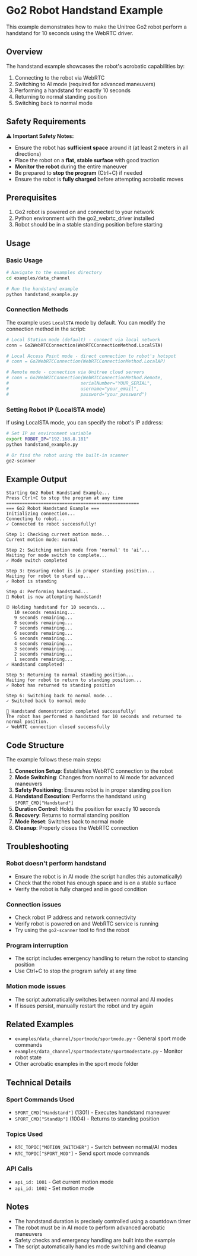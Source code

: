 # Go2 Robot Handstand Example

This example demonstrates how to make the Unitree Go2 robot perform a handstand for 10 seconds using the WebRTC driver.

## Overview

The handstand example showcases the robot's acrobatic capabilities by:
1. Connecting to the robot via WebRTC
2. Switching to AI mode (required for advanced maneuvers)
3. Performing a handstand for exactly 10 seconds
4. Returning to normal standing position
5. Switching back to normal mode

## Safety Requirements

⚠️ **Important Safety Notes:**
- Ensure the robot has **sufficient space** around it (at least 2 meters in all directions)
- Place the robot on a **flat, stable surface** with good traction
- **Monitor the robot** during the entire maneuver
- Be prepared to **stop the program** (Ctrl+C) if needed
- Ensure the robot is **fully charged** before attempting acrobatic moves

## Prerequisites

1. Go2 robot is powered on and connected to your network
2. Python environment with the go2_webrtc_driver installed
3. Robot should be in a stable standing position before starting

## Usage

### Basic Usage

```bash
# Navigate to the examples directory
cd examples/data_channel

# Run the handstand example
python handstand_example.py
```

### Connection Methods

The example uses `LocalSTA` mode by default. You can modify the connection method in the script:

```python
# Local Station mode (default) - connect via local network
conn = Go2WebRTCConnection(WebRTCConnectionMethod.LocalSTA)

# Local Access Point mode - direct connection to robot's hotspot
# conn = Go2WebRTCConnection(WebRTCConnectionMethod.LocalAP)

# Remote mode - connection via Unitree cloud servers
# conn = Go2WebRTCConnection(WebRTCConnectionMethod.Remote, 
#                           serialNumber="YOUR_SERIAL", 
#                           username="your_email", 
#                           password="your_password")
```

### Setting Robot IP (LocalSTA mode)

If using LocalSTA mode, you can specify the robot's IP address:

```bash
# Set IP as environment variable
export ROBOT_IP="192.168.8.181"
python handstand_example.py

# Or find the robot using the built-in scanner
go2-scanner
```

## Example Output

```
Starting Go2 Robot Handstand Example...
Press Ctrl+C to stop the program at any time
==================================================
=== Go2 Robot Handstand Example ===
Initializing connection...
Connecting to robot...
✓ Connected to robot successfully!

Step 1: Checking current motion mode...
Current motion mode: normal

Step 2: Switching motion mode from 'normal' to 'ai'...
Waiting for mode switch to complete...
✓ Mode switch completed

Step 3: Ensuring robot is in proper standing position...
Waiting for robot to stand up...
✓ Robot is standing

Step 4: Performing handstand...
🤸 Robot is now attempting handstand!

⏰ Holding handstand for 10 seconds...
   10 seconds remaining...
   9 seconds remaining...
   8 seconds remaining...
   7 seconds remaining...
   6 seconds remaining...
   5 seconds remaining...
   4 seconds remaining...
   3 seconds remaining...
   2 seconds remaining...
   1 seconds remaining...
✓ Handstand completed!

Step 5: Returning to normal standing position...
Waiting for robot to return to standing position...
✓ Robot has returned to standing position

Step 6: Switching back to normal mode...
✓ Switched back to normal mode

🎉 Handstand demonstration completed successfully!
The robot has performed a handstand for 10 seconds and returned to normal position.
✓ WebRTC connection closed successfully
```

## Code Structure

The example follows these main steps:

1. **Connection Setup**: Establishes WebRTC connection to the robot
2. **Mode Switching**: Changes from normal to AI mode for advanced maneuvers
3. **Safety Positioning**: Ensures robot is in proper standing position
4. **Handstand Execution**: Performs the handstand using `SPORT_CMD["Handstand"]`
5. **Duration Control**: Holds the position for exactly 10 seconds
6. **Recovery**: Returns to normal standing position
7. **Mode Reset**: Switches back to normal mode
8. **Cleanup**: Properly closes the WebRTC connection

## Troubleshooting

### Robot doesn't perform handstand
- Ensure the robot is in AI mode (the script handles this automatically)
- Check that the robot has enough space and is on a stable surface
- Verify the robot is fully charged and in good condition

### Connection issues
- Check robot IP address and network connectivity
- Verify robot is powered on and WebRTC service is running
- Try using the `go2-scanner` tool to find the robot

### Program interruption
- The script includes emergency handling to return the robot to standing position
- Use Ctrl+C to stop the program safely at any time

### Motion mode issues
- The script automatically switches between normal and AI modes
- If issues persist, manually restart the robot and try again

## Related Examples

- `examples/data_channel/sportmode/sportmode.py` - General sport mode commands
- `examples/data_channel/sportmodestate/sportmodestate.py` - Monitor robot state
- Other acrobatic examples in the sport mode folder

## Technical Details

### Sport Commands Used
- `SPORT_CMD["Handstand"]` (1301) - Executes handstand maneuver
- `SPORT_CMD["StandUp"]` (1004) - Returns to standing position

### Topics Used
- `RTC_TOPIC["MOTION_SWITCHER"]` - Switch between normal/AI modes
- `RTC_TOPIC["SPORT_MOD"]` - Send sport mode commands

### API Calls
- `api_id: 1001` - Get current motion mode
- `api_id: 1002` - Set motion mode

## Notes

- The handstand duration is precisely controlled using a countdown timer
- The robot must be in AI mode to perform advanced acrobatic maneuvers
- Safety checks and emergency handling are built into the example
- The script automatically handles mode switching and cleanup 